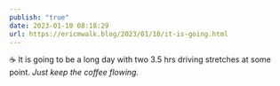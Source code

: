 ```yaml
---
publish: "true"
date: 2023-01-10 08:18:29
url: https://ericmwalk.blog/2023/01/10/it-is-going.html
---
```


☕ It is going to be a long day with two 3.5 hrs driving stretches at some point. *Just keep the coffee flowing.*